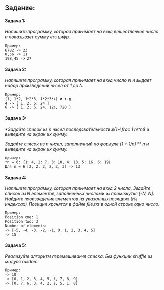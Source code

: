 ## Задание:

#### Задача 1:

_Напишите программу, которая принимает на вход вещественное число и показывает сумму его цифр._

```text
Пример:
6782 -> 23
0,56 -> 11
198,45 -> 27
```
#### Задача 2:

_Напишите программу, которая принимает на вход число N и выдает набор произведений чисел от 1 до N._

```text
Пример:
(1, 1*2, 1*2*3, 1*2*3*4) и т.д
4 -> [ 1, 2, 6, 24 ]
6 -> [ 1, 2, 6, 24, 120, 720 ]
```
#### Задача 3:

_*Задайте список из n чисел последовательности $(1+\frac 1 n)^n$ и выведите на экран их сумму._

_Задайте список из n чисел, заполненный по формуле (1 + 1/n) ** n и выведите на экран их сумму._
```text
Пример:
*n = 6: {1: 4, 2: 7, 3: 10, 4: 13, 5: 16, 6: 19}
Для n = 6 [2, 2, 2, 2, 2, 3] -> 13
```

#### Задача 4:

_Напишите программу, которая принимает на вход 2 числа. Задайте список из N элементов, заполненных числами из промежутка [-N, N]. Найдите произведение элементов на указанных позициях (Не индексах). Позиции хранятся в файле file.txt в одной строке одно число._

```text
Пример:
Position one: 1
Position two: 3
Number of elements:
-> [-5, -4, -3, -2, -1, 0, 1, 2, 3, 4, 5]
-> 15
```

#### Задача 5:

_Реализуйте алгоритм перемешивания списка. Без функции shuffle из модуля random._

```text
Пример:
-> 10
-> [0, 1, 2, 3, 4, 5, 6, 7, 8, 9]
-> [0, 7, 6, 3, 4, 2, 9, 5, 1, 8]
```

